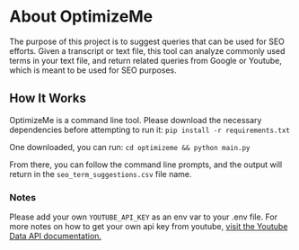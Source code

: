 # About OptimizeMe
The purpose of this project is to suggest queries that can be used for SEO efforts. Given a transcript or text file, this tool can analyze commonly used terms in your text file, and return related queries from Google or Youtube, which is meant to be used for SEO purposes. 

## How It Works
OptimizeMe is a command line tool. Please download the necessary dependencies before attempting to run it: 
`pip install -r requirements.txt`

One downloaded, you can run:
`cd optimizeme && python main.py`

From there, you can follow the command line prompts, and the output will return in the `seo_term_suggestions.csv` file name.

### Notes
Please add your own `YOUTUBE_API_KEY` as an env var to your .env file. For more notes on how to get your own api key from youtube, <a href="https://developers.google.com/youtube/registering_an_application" target="_blank">visit the Youtube Data API documentation.</a>
